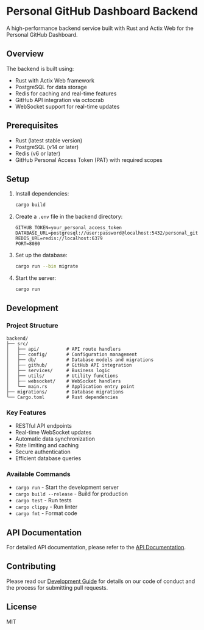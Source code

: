 # Personal GitHub Dashboard Backend

A high-performance backend service built with Rust and Actix Web for the Personal GitHub Dashboard.

## Overview

The backend is built using:
- Rust with Actix Web framework
- PostgreSQL for data storage
- Redis for caching and real-time features
- GitHub API integration via octocrab
- WebSocket support for real-time updates

## Prerequisites

- Rust (latest stable version)
- PostgreSQL (v14 or later)
- Redis (v6 or later)
- GitHub Personal Access Token (PAT) with required scopes

## Setup

1. Install dependencies:
   ```bash
   cargo build
   ```

2. Create a `.env` file in the backend directory:
   ```
   GITHUB_TOKEN=your_personal_access_token
   DATABASE_URL=postgresql://user:password@localhost:5432/personal_github_dashboard
   REDIS_URL=redis://localhost:6379
   PORT=8080
   ```

3. Set up the database:
   ```bash
   cargo run --bin migrate
   ```

4. Start the server:
   ```bash
   cargo run
   ```

## Development

### Project Structure
```
backend/
├── src/
│   ├── api/          # API route handlers
│   ├── config/       # Configuration management
│   ├── db/           # Database models and migrations
│   ├── github/       # GitHub API integration
│   ├── services/     # Business logic
│   ├── utils/        # Utility functions
│   ├── websocket/    # WebSocket handlers
│   └── main.rs       # Application entry point
├── migrations/       # Database migrations
└── Cargo.toml        # Rust dependencies
```

### Key Features
- RESTful API endpoints
- Real-time WebSocket updates
- Automatic data synchronization
- Rate limiting and caching
- Secure authentication
- Efficient database queries

### Available Commands

- `cargo run` - Start the development server
- `cargo build --release` - Build for production
- `cargo test` - Run tests
- `cargo clippy` - Run linter
- `cargo fmt` - Format code

## API Documentation

For detailed API documentation, please refer to the [API Documentation](../../docs/api/README.md).

## Contributing

Please read our [Development Guide](../../docs/development/README.md) for details on our code of conduct and the process for submitting pull requests.

## License

MIT 